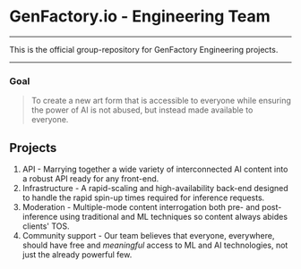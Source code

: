 # GenFactory.io - Engineering Team

---

This is the official group-repository for GenFactory Engineering projects.

---

### Goal

> To create a new art form that is accessible to everyone while ensuring the power of AI is not abused, but instead made available to everyone.

## Projects

1. API - Marrying together a wide variety of interconnected AI content into a robust API ready for any front-end.
2. Infrastructure - A rapid-scaling and high-availability back-end designed to handle the rapid spin-up times required for inference requests.
3. Moderation - Multiple-mode content interrogation both pre- and post-inference using traditional and ML techniques so content always abides clients' TOS.
4. Community support - Our team believes that everyone, everywhere, should have free and _meaningful_ access to ML and AI technologies, not just the already powerful few.
